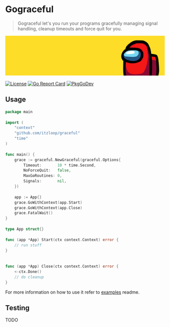 # Gograceful
> Gograceful let's you run your programs gracefully managing signal handling, cleanup timeouts and force quit for you.

![Red Sus](./.github/sus.png)

[![License](https://img.shields.io/badge/License-Apache_2.0-blue.svg)](https://opensource.org/licenses/Apache-2.0)
[![Go Report Card](https://goreportcard.com/badge/github.com/itzloop/gograceful)](https://goreportcard.com/report/github.com/itzloop/gograceful)
[![PkgGoDev](https://pkg.go.dev/badge/mod/github.com/itzloop/gograceful)](https://pkg.go.dev/mod/github.com/itzloop/gograceful)

## Usage
```go
package main

import (
	"context"
	"github.com/itzloop/graceful"
	"time"
)

func main() {
	grace := graceful.NewGraceful(graceful.Options{
		Timeout:       10 * time.Second,
		NoForceQuit:   false,
		MaxGoRoutines: 0,
		Signals:       nil,
	})

	app := App{}
	grace.GoWithContext(app.Start)
	grace.GoWithContext(app.Close)
	grace.FatalWait()
}

type App struct{}

func (app *App) Start(ctx context.Context) error {
	// run stuff
}


func (app *App) Close(ctx context.Context) error {
	<-ctx.Done()
	// do cleanup
}
```

For more information on how to use it refer to [examples](./examples/README.md) readme.

## Testing

TODO